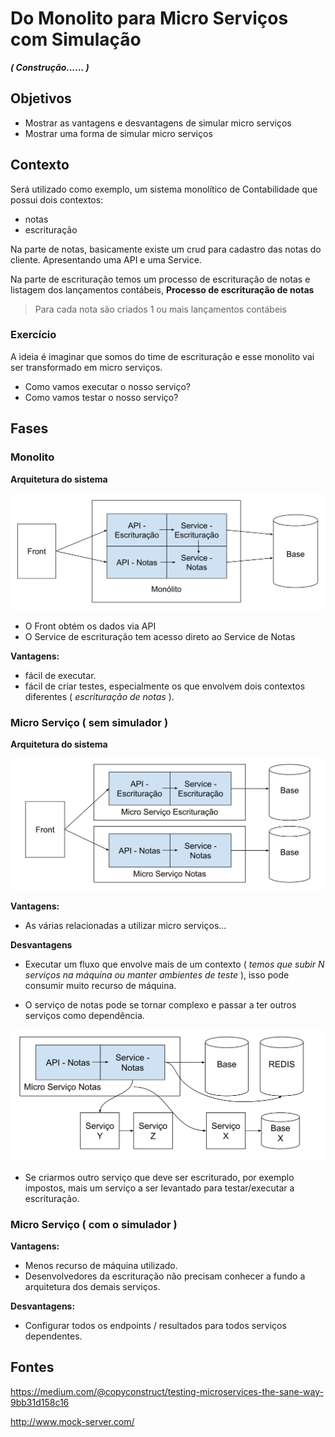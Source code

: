 # Do Monolito para Micro Serviços com Simulação

**_( Construção...... )_**

## Objetivos

- Mostrar as vantagens e desvantagens de simular micro serviços
- Mostrar uma forma de simular micro serviços

## Contexto 

Será utilizado como exemplo, um sistema monolítico de Contabilidade que possui dois contextos:

- notas
- escrituração

Na parte de notas, basicamente existe um crud para cadastro das notas do cliente. Apresentando uma API e uma Service.

Na parte de escrituração temos um processo de escrituração de notas e listagem dos lançamentos contábeis,
**Processo de escrituração de notas**
> Para cada nota são criados 1 ou mais lançamentos contábeis

### Exercício
A ideia é imaginar que somos do time de escrituração e esse monolito vai ser transformado em micro serviços.

- Como vamos executar o nosso serviço?
- Como vamos testar o nosso serviço?


## Fases

### Monolito

**Arquitetura do sistema**

![Alt text](./monolito.svg)

- O Front obtém os dados via API
- O Service de escrituração tem acesso direto ao Service de Notas

**Vantagens:**
- fácil de executar.
- fácil de criar testes, especialmente os que envolvem dois contextos diferentes ( _escrituração de notas_ ).

### Micro Serviço ( sem simulador )

**Arquitetura do sistema**

![Alt text](./micro_servicos_sem_simulador.svg)

**Vantagens:**

- As várias relacionadas a utilizar micro serviços...

**Desvantagens**

- Executar um fluxo que envolve mais de um contexto ( _temos que subir N serviços na máquina ou manter ambientes de teste_ ), isso pode consumir muito recurso de máquina.

- O serviço de notas pode se tornar complexo e passar a ter outros serviços como dependência.

![Alt text](./micro_servicos_sem_simulador_evolucao.svg)

- Se criarmos outro serviço que deve ser escriturado, por exemplo impostos, mais um serviço a ser levantado para testar/executar a escrituração.

### Micro Serviço ( com o simulador )

**Vantagens:**

- Menos recurso de máquina utilizado.
- Desenvolvedores da escrituração não precisam conhecer a fundo a arquitetura dos demais serviços.

**Desvantagens:**

- Configurar todos os endpoints / resultados para todos serviços dependentes.

## Fontes

https://medium.com/@copyconstruct/testing-microservices-the-sane-way-9bb31d158c16

http://www.mock-server.com/
